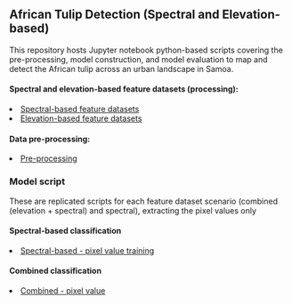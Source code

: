 ## African Tulip Detection (Spectral and Elevation-based)

This repository hosts Jupyter notebook python-based scripts covering the pre-processing, model construction, and model evaluation to map and detect the African tulip across an urban landscape in Samoa. 

#### Spectral and elevation-based feature datasets (processing):
<li> <a href = https://github.com/carrol23/spathodea_script/blob/main/rs_img_spectral_textural_processing.ipynb> Spectral-based feature datasets </a></li>
<li> <a href = https://github.com/carrol23/spathodea_script/blob/main/texture-elevation-script-final.ipynb> Elevation-based feature datasets </a></li>

#### Data pre-processing:
<li><a href = https://github.com/carrol23/spathodea_script/blob/main/pre-process-at-model.ipynb> Pre-processing </a></li>

### Model script
These are replicated scripts for each feature dataset scenario (combined (elevation + spectral) and spectral), extracting the pixel values only

#### Spectral-based classification 
<li><a href = https://github.com/carrol23/spathodea_script/blob/main/at_ws_model-mask-s0-spec-comb-pixel.ipynb> Spectral-based - pixel value training </a></li>

#### Combined classification
<li><a href = https://github.com/carrol23/spathodea_script/blob/main/at_ws_model-mask-s0-all-comb-mean.ipynb> Combined - pixel value </a></li>

